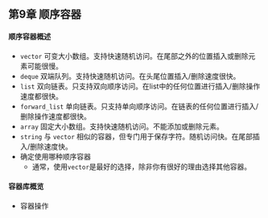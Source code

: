 ## 第9章 顺序容器
#### 顺序容器概述
- `vector` 可变大小数组。支持快速随机访问。在尾部之外的位置插入或删除元素可能很慢。
- `deque` 双端队列。支持快速随机访问。在头尾位置插入/删除速度很快。
- `list` 双向链表。只支持双向顺序访问。在list中的任何位置进行插入/删除操作速度都很快。
- `forward_list` 单向链表。只支持单向顺序访问。在链表的任何位置进行插入/删除操作速度都很快。
- `array` 固定大小数组。支持快速随机访问。不能添加或删除元素。
- `string` 与 `vector` 相似的容器，但专门用于保存字符。随机访问快。在尾部插入/删除速度快。
- 确定使用哪种顺序容器
	- 通常，使用`vector`是最好的选择，除非你有很好的理由选择其他容器。
#### 容器库概览
- 容器操作